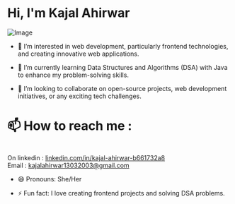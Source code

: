  # Hi, I'm Kajal Ahirwar

<img src="https://github.com/user-attachments/assets/4a9c6b85-3da8-4d84-9528-d85368d1f3c7" alt="Image">

- 👀 I’m interested in web development, particularly frontend technologies, and creating innovative web applications.
  
- 🌱 I’m currently learning Data Structures and Algorithms (DSA) with Java to enhance my problem-solving skills.
  
- 💞️ I’m looking to collaborate on open-source projects, web development initiatives, or any exciting tech challenges.
  
# 📫 How to reach me : 
  <br>On linkedin : <a href="linkedin.com/in/kajal-ahirwar-b661732a8">linkedin.com/in/kajal-ahirwar-b661732a8</a> <br> 
  Email : kajalahirwar13032003@gmail.com
  
- 😄 Pronouns: She/Her
  
- ⚡ Fun fact: I love creating frontend projects and solving DSA problems.

<!---
kjl98/kjl98 is a ✨ special ✨ repository because its `README.md` (this file) appears on your GitHub profile.
You can click the Preview link to take a look at your changes.
--->
